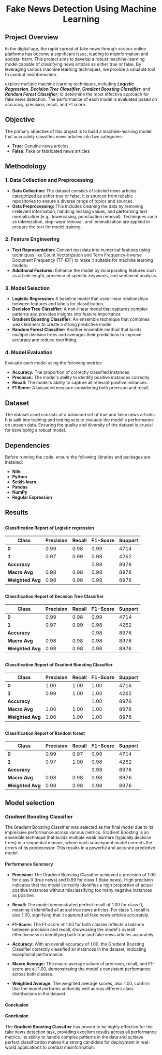 # <h1 align="center">Fake News Detection Using Machine Learning</h1>                              
   
## <h2>Project Overview</h2>   
In the digital age, the rapid spread of fake news through various online platforms has become a significant issue, leading to misinformation and societal harm. This project aims to develop a robust machine-learning model capable of classifying news articles as either true or false. By leveraging various machine learning techniques, we provide a valuable tool to combat misinformation.

explore multiple machine learning techniques, including <i><b>Logistic Regression</b></i>, <i><b>Decision Tree Classifier</b></i>,  <i><b>Gradient Boosting Classifier</b></i>,  and <i><b>Random Forest Classifier</b></i>, to determine the most effective approach for fake news detection. The performance of each model is evaluated based on accuracy, precision, recall, and F1 score..

## <h2>Objective</h2>
The primary objective of this project is to build a machine-learning model that accurately classifies news articles into two categories:
- **True:** Genuine news articles
- **False:** Fake or fabricated news articles

## <h2>Methodology</h2>

### <h3>1. Data Collection and Preprocessing</h3>
- **Data Collection:** The dataset consists of labeled news articles categorized as either true or false. It is sourced from reliable repositories to ensure a diverse range of topics and sources.
- **Data Preprocessing:** This includes cleaning the data by removing irrelevant information, handling missing values, and performing text normalization (e.g., lowercasing, punctuation removal). Techniques such as tokenization, stop-word removal, and lemmatization are applied to prepare the text for model training.

### <h3>2. Feature Engineering</h3>
- **Text Representation:** Convert text data into numerical features using techniques like Count Vectorization and Term Frequency-Inverse Document Frequency (TF-IDF) to make it suitable for machine learning models.
- **Additional Features:** Enhance the model by incorporating features such as article length, presence of specific keywords, and sentiment analysis.

### <h3>3. Model Selection</h3>
- **Logistic Regression:** A baseline model that uses linear relationships between features and labels for classification.
- **Decision Tree Classifier:** A non-linear model that captures complex patterns and provides insights into feature importance.
- **Gradient Boosting Classifier:** An ensemble technique that combines weak learners to create a strong predictive model.
- **Random Forest Classifier:** Another ensemble method that builds multiple decision trees and averages their predictions to improve accuracy and reduce overfitting.

### <h3>4. Model Evaluation</h3>
Evaluate each model using the following metrics:
- **Accuracy:** The proportion of correctly classified instances.
- **Precision:** The model's ability to identify positive instances correctly.
- **Recall:** The model's ability to capture all relevant positive instances.
- **F1 Score:** A balanced measure considering both precision and recall.

## <h2>Dataset</h2>
The dataset used consists of a balanced set of true and false news articles. It is split into training and testing sets to evaluate the model's performance on unseen data. Ensuring the quality and diversity of the dataset is crucial for developing a robust model.

## <h2>Dependencies</h2>
Before running the code, ensure the following libraries and packages are installed:
- **Nltk**
- **Python**
- **Scikit-learn**
- **Pandas**
- **NumPy**
- **Regular Expression**
## <h2>Results</h2>

## <h4>Classification Report of Logistic regression </h2>

| Class | Precision | Recall | F1-Score | Support |
|-------|-----------|--------|----------|---------|
| **0** | 0.99      | 0.98   | 0.99     | 4714    |
| **1** | 0.97      | 0.99   | 0.98     | 4262    |
| **Accuracy** |           |        | 0.98     | 8976    |
| **Macro Avg** | 0.98      | 0.98   | 0.98     | 8976    |
| **Weighted Avg** | 0.98      | 0.98   | 0.98     | 8976    |


## <h4>Classification Report of Decision Tree Classifier</h4>

| Class | Precision | Recall | F1-Score | Support |
|-------|-----------|--------|----------|---------|
| **0** | 0.99      | 0.98   | 0.99     | 4714    |
| **1** | 0.97      | 0.99   | 0.98     | 4262    |
| **Accuracy** |           |        | 0.98     | 8976    |
| **Macro Avg** | 0.98      | 0.98   | 0.98     | 8976    |
| **Weighted Avg** | 0.98      | 0.98   | 0.98     | 8976    |


## <h4>Classification Report of Gradient Boosting Classifier</h4>

| Class | Precision | Recall | F1-Score | Support |
|-------|-----------|--------|----------|---------|
| **0** | 1.00      | 1.00   | 1.00     | 4714    |
| **1** | 0.99      | 1.00   | 1.00     | 4262    |
| **Accuracy** |           |        | 1.00     | 8976    |
| **Macro Avg** | 1.00      | 1.00   | 1.00     | 8976    |
| **Weighted Avg** | 1.00      | 1.00   | 1.00     | 8976    |


## <h4>Classification Report of Random forest</h4>

| Class | Precision | Recall | F1-Score | Support |
|-------|-----------|--------|----------|---------|
| **0** | 0.99      | 0.97   | 0.98     | 4714    |
| **1** | 0.97      | 1.00   | 0.98     | 4262    |
| **Accuracy** |           |        | 0.98     | 8976    |
| **Macro Avg** | 0.98      | 0.98   | 0.98     | 8976    |
| **Weighted Avg** | 0.98      | 0.98   | 0.98     | 8976    |

## <h2>Model selection </h2>
### <h3>Gradient Boosting Classifier</h3>

The Gradient Boosting Classifier was selected as the final model due to its impressive performance across various metrics. Gradient Boosting is an ensemble technique that builds multiple weak learners (typically decision trees) in a sequential manner, where each subsequent model corrects the errors of its predecessor. This results in a powerful and accurate predictive model.

#### **Performance Summary**

- **Precision:** The Gradient Boosting Classifier achieved a precision of 1.00 for class 0 (true news) and 0.99 for class 1 (fake news). High precision indicates that the model correctly identifies a high proportion of actual positive instances without misclassifying too many negative instances as positive.

- **Recall:** The model demonstrated perfect recall of 1.00 for class 0, meaning it identified all actual true news articles. For class 1, recall is also 1.00, signifying that it captured all fake news articles accurately.

- **F1-Score:** The F1-score of 1.00 for both classes reflects a balance between precision and recall, showcasing the model's overall effectiveness in identifying both true and fake news articles accurately.

- **Accuracy:** With an overall accuracy of 1.00, the Gradient Boosting Classifier correctly classified all instances in the dataset, indicating exceptional performance.

- **Macro Average:** The macro average values of precision, recall, and F1-score are all 1.00, demonstrating the model's consistent performance across both classes.

- **Weighted Average:** The weighted average scores, also 1.00, confirm that the model performs uniformly well across different class distributions in the dataset.

#### **Conclusion**

#### **Conclusion**

The <b>Gradient Boosting Classifier</b> has proven to be highly effective for the fake news detection task, providing excellent results across all performance metrics. Its ability to handle complex patterns in the data and achieve perfect classification makes it a strong candidate for deployment in real-world applications to combat misinformation.



